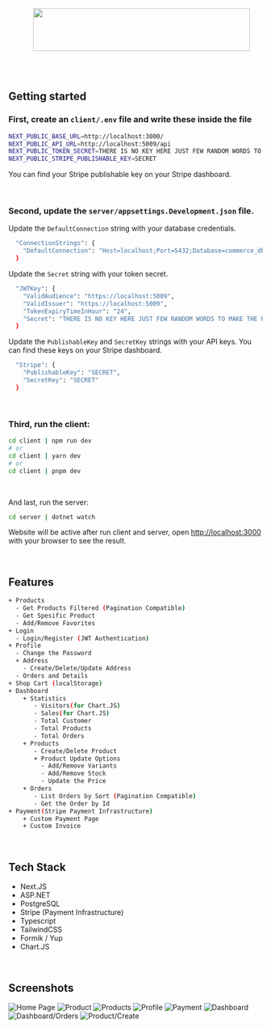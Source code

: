 <ul align="center">
  <picture>
    <source media="(prefers-color-scheme: dark)" srcset="client\public\github-images\logo-dark.png">
    <source media="(prefers-color-scheme: light)" srcset="client\public\github-images\logo-light.png">
    <img width="430" height="85" src="client\public\github-images\logo-light.png">
  </picture>
</ul>

<br>
</br>

## Getting started

### First, create an `client/.env` file and write these inside the file

```bash
NEXT_PUBLIC_BASE_URL=http://localhost:3000/
NEXT_PUBLIC_API_URL=http://localhost:5009/api
NEXT_PUBLIC_TOKEN_SECRET=THERE IS NO KEY HERE JUST FEW RANDOM WORDS TO MAKE THE KEY HAS 512 BITS
NEXT_PUBLIC_STRIPE_PUBLISHABLE_KEY=SECRET
```

You can find your Stripe publishable key on your Stripe dashboard.

</br>

### Second, update the `server/appsettings.Development.json` file.

Update the `DefaultConnection` string with your database credentials.

```bash
  "ConnectionStrings": {
    "DefaultConnection": "Host=localhost;Port=5432;Database=commerce_db;Username=admin;Password=admin;"
  }
```

Update the `Secret` string with your token secret.

```bash
  "JWTKey": {
    "ValidAudience": "https://localhost:5009",
    "ValidIssuer": "https://localhost:5009",
    "TokenExpiryTimeInHour": "24",
    "Secret": "THERE IS NO KEY HERE JUST FEW RANDOM WORDS TO MAKE THE KEY HAS 512 BITS"
  }
```

Update the `PublishableKey` and `SecretKey` strings with your API keys. You can find these keys on your Stripe dashboard.

```bash
  "Stripe": {
    "PublishableKey": "SECRET",
    "SecretKey": "SECRET"
  }
```

</br>

### Third, run the client:

```bash
cd client | npm run dev
# or
cd client | yarn dev
# or
cd client | pnpm dev
```

</br>

And last, run the server:

```bash
cd server | dotnet watch
```

Website will be active after run client and server, open [http://localhost:3000](http://localhost:3000) with your browser to see the result.

</br>

## Features

```bash
+ Products
  - Get Products Filtered (Pagination Compatible)
  - Get Spesific Product
  - Add/Remove Favorites
+ Login
  - Login/Register (JWT Authentication)
+ Profile
  - Change the Password
  + Address
    - Create/Delete/Update Address
  - Orders and Details
+ Shop Cart (localStorage)
+ Dashboard
    + Statistics
       - Visitors(for Chart.JS)
       - Sales(for Chart.JS)
       - Total Customer
       - Total Products
       - Total Orders
    + Products
       - Create/Delete Product
       + Product Update Options
    	 - Add/Remove Variants
    	 - Add/Remove Stock
    	 - Update the Price
    + Orders
       - List Orders by Sort (Pagination Compatible)
       - Get the Order by Id
+ Payment(Stripe Payment Infrastructure)
    + Custom Payment Page
    + Custom Invoice
```

</br>

## Tech Stack

- Next.JS
- ASP.NET
- PostgreSQL
- Stripe (Payment Infrastructure)
- Typescript
- TailwindCSS
- Formik / Yup
- Chart.JS

</br>

## Screenshots

![Home Page](client\public\github-images\home.jpg)
![Product](client\public\github-images\product.jpg)
![Products](client\public\github-images\products.jpg)
![Profile](client\public\github-images\profile.jpg)
![Payment](client\public\github-images\payment.jpg)
![Dashboard](client\public\github-images\dashboard.jpg)
![Dashboard/Orders](client\public\github-images\orders.jpg)
![Product/Create](client\public\github-images\add-product.jpg)
